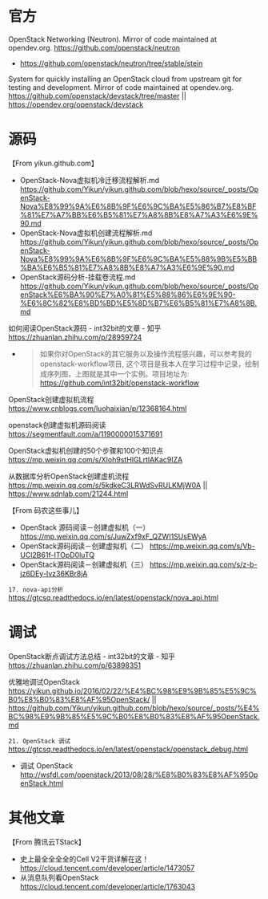 
# 官方

OpenStack Networking (Neutron). Mirror of code maintained at opendev.org. https://github.com/openstack/neutron
- https://github.com/openstack/neutron/tree/stable/stein

System for quickly installing an OpenStack cloud from upstream git for testing and development. Mirror of code maintained at opendev.org. https://github.com/openstack/devstack/tree/master || https://opendev.org/openstack/devstack

# 源码

【From yikun.github.com】
- OpenStack-Nova虚拟机冷迁移流程解析.md https://github.com/Yikun/yikun.github.com/blob/hexo/source/_posts/OpenStack-Nova%E8%99%9A%E6%8B%9F%E6%9C%BA%E5%86%B7%E8%BF%81%E7%A7%BB%E6%B5%81%E7%A8%8B%E8%A7%A3%E6%9E%90.md
- OpenStack-Nova虚拟机创建流程解析.md https://github.com/Yikun/yikun.github.com/blob/hexo/source/_posts/OpenStack-Nova%E8%99%9A%E6%8B%9F%E6%9C%BA%E5%88%9B%E5%BB%BA%E6%B5%81%E7%A8%8B%E8%A7%A3%E6%9E%90.md
- OpenStack源码分析-挂载卷流程.md https://github.com/Yikun/yikun.github.com/blob/hexo/source/_posts/OpenStack%E6%BA%90%E7%A0%81%E5%88%86%E6%9E%90-%E6%8C%82%E8%BD%BD%E5%8D%B7%E6%B5%81%E7%A8%8B.md

如何阅读OpenStack源码 - int32bit的文章 - 知乎 https://zhuanlan.zhihu.com/p/28959724
- > 如果你对OpenStack的其它服务以及操作流程感兴趣，可以参考我的openstack-workflow项目, 这个项目是我本人在学习过程中记录，绘制成序列图，上图就是其中一个实例。项目地址为: https://github.com/int32bit/openstack-workflow

OpenStack创建虚拟机流程 https://www.cnblogs.com/luohaixian/p/12368164.html

openstack创建虚拟机源码阅读 https://segmentfault.com/a/1190000015371691

OpenStack虚拟机创建的50个步骤和100个知识点 https://mp.weixin.qq.com/s/XIoh9stHIGLrtlAKac9IZA

从数据库分析OpenStack创建虚机流程 https://mp.weixin.qq.com/s/5kdkeC3LRWdSvRULKMjW0A || https://www.sdnlab.com/21244.html

【From 码农这些事儿】
- OpenStack 源码阅读－创建虚拟机（一） https://mp.weixin.qq.com/s/JuwZxf9xF_QZWI1SUsEWyA
- OpenStack源码阅读－创建虚拟机（二） https://mp.weixin.qq.com/s/Vb-UCl2B61f-ITOpD0luTQ
- OpenStack源码阅读－创建虚拟机（三） https://mp.weixin.qq.com/s/z-b-jz6DEy-Ivz36KBr8jA

`17. nova-api分析` https://gtcsq.readthedocs.io/en/latest/openstack/nova_api.html

# 调试

OpenStack断点调试方法总结 - int32bit的文章 - 知乎 https://zhuanlan.zhihu.com/p/63898351

优雅地调试OpenStack https://yikun.github.io/2016/02/22/%E4%BC%98%E9%9B%85%E5%9C%B0%E8%B0%83%E8%AF%95OpenStack/ || https://github.com/Yikun/yikun.github.com/blob/hexo/source/_posts/%E4%BC%98%E9%9B%85%E5%9C%B0%E8%B0%83%E8%AF%95OpenStack.md

`21. OpenStack 调试` https://gtcsq.readthedocs.io/en/latest/openstack/openstack_debug.html
- 调试 OpenStack http://wsfdl.com/openstack/2013/08/28/%E8%B0%83%E8%AF%95OpenStack.html

# 其他文章

【From 腾讯云TStack】
- 史上最全全全全的Cell V2干货详解在这！ https://cloud.tencent.com/developer/article/1473057
- 从消息队列看OpenStack https://cloud.tencent.com/developer/article/1763043
